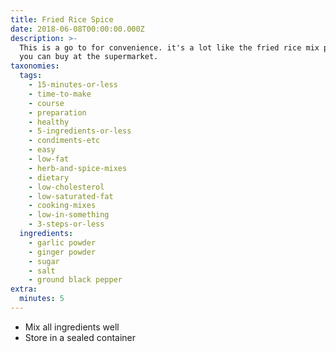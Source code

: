 ```yaml
---
title: Fried Rice Spice
date: 2018-06-08T00:00:00.000Z
description: >-
  This is a go to for convenience. it's a lot like the fried rice mix packets
  you can buy at the supermarket.
taxonomies:
  tags:
    - 15-minutes-or-less
    - time-to-make
    - course
    - preparation
    - healthy
    - 5-ingredients-or-less
    - condiments-etc
    - easy
    - low-fat
    - herb-and-spice-mixes
    - dietary
    - low-cholesterol
    - low-saturated-fat
    - cooking-mixes
    - low-in-something
    - 3-steps-or-less
  ingredients:
    - garlic powder
    - ginger powder
    - sugar
    - salt
    - ground black pepper
extra:
  minutes: 5
---
```

 - Mix all ingredients well
 - Store in a sealed container
